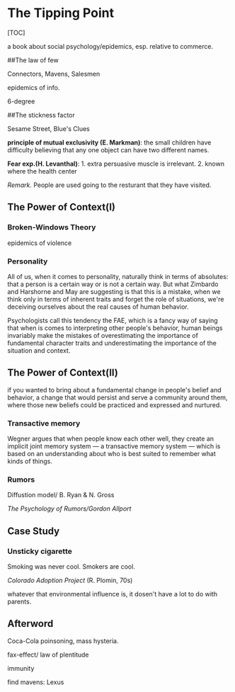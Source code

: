 # The Tipping Point

[TOC]

a book about social psychology/epidemics, esp. relative to commerce.



##The law of few

Connectors, Mavens, Salesmen

epidemics of info.

6-degree

##The stickness factor

Sesame Street, Blue's Clues

 **principle of mutual exclusivity (E. Markman)**: the small children have difficulty believing that any one object can have two different names.



**Fear exp.(H. Levanthal)**: 1. extra persuasive muscle is irrelevant. 2. known where the health center



*Remark.* People are used going to the resturant that they have visited.

## The Power of Context(I)

### Broken-Windows Theory

epidemics of violence

### Personality

All of us, when it comes to personality, naturally think in terms of absolutes: that a person is a certain way or is not a certain way. But what Zimbardo and Harshorne and May are suggesting is that this is a mistake, when we think only in terms of inherent traits and forget the role of situations, we're deceiving ourselves about the real causes of human behavior.



Psychologists call this tendency the FAE, which is a fancy way of saying that when is comes to interpreting other people's behavior, human beings invariably make the mistakes of overestimating the importance of fundamental character traits and underestimating the importance of the situation and context.



## The Power of Context(II)

if you wanted to bring about a fundamental change in people's belief and behavior, a change that would persist and serve a community around them, where those new beliefs could be practiced and expressed and nurtured.



### Transactive memory

Wegner argues that when people know each other well, they create an implicit joint memory system — a transactive memory system — which is based on an understanding about who is best suited to remember what kinds of things.



### Rumors

Diffustion model/ B. Ryan & N. Gross

*The Psychology of Rumors/Gordon Allport*



## Case Study

### Unsticky cigarette

Smoking was never cool. Smokers are cool.



*Colorado Adoption Project* (R. Plomin, 70s)

whatever that environmental influence is, it dosen't have a lot to do with parents.



## Afterword

Coca-Cola poinsoning, mass hysteria. 



fax-effect/ law of plentitude

immunity

find mavens: Lexus